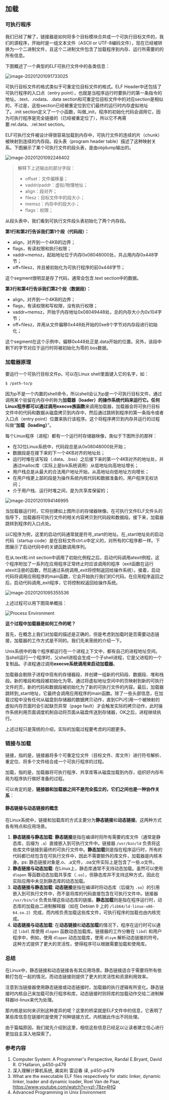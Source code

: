 ## 加载

### 可执行程序

我们已经了解了，链接器是如何将多个目标模块合并成一个可执行目标文件的，我们的源程序，开始时是一组文本文件（ASCII or UTF-8编码文件），现在已经被转换为一个二进制文件，且这个二进制文件包含了加载程序到内存、运行所需要的的所有信息。

下图概述了一个典型的ELF可执行文件中的各类信息：

![image-20201201091733025](assets/image-20201201091733025.png)

可执行目标文件的格式类似于可重定位目标文件的格式。ELF Header中还包括了可执行程序的入口点（entry point），也就是当程序运行时要执行的第一条指令的地址。.text、.rodata、.data section和可重定位目标文件中的对应section是相似的，不过是，这些section已经被重定位到它们最终的运行时内存虚拟地址了。.init section定义了一个小函数，叫做_init，程序的初始化代码会调用它，因为可执行程序是完全链接的（已经被重定位了），所以它不再需要.rel.data、.rel.text section。

ELF可执行文件被设计得很容易加载到内存中，可执行文件的连续的片（chunk）被映射到连续的内存段。段头表（program header table）描述了这种映射关系。下图展示了某个可执行文件的段头表，是由objdump输出的。

![image-20201201092246402](assets/image-20201201092246402.png)

> 解释下上述输出的部分字段：
>
> - offset：文件偏移量；
> - vaddr/paddr：虚拟/物理地址；
> - align：段对齐；
> - filesz：目标文件中的段大小；
> - memsz：内存中的段大小；
> - flags：权限；

从段头表中，我们看到可执行文件段头表初始化了两个内存段。

**第1行和第2行告诉我们第1个段（代码段）：**

- align，对齐到一个4KB的边界；
- flags，有读权限和执行权限；
- vaddr+memsz，起始地址位于内存0x08048000处，共占用内存0x448字节；
- off+filesz，并且被初始化为可执行程序的前0x448字节；

这个segment很明显是存了代码，通常会包含.text section中的数据。

**第3行和第4行告诉我们第2个段（数据段）：**

- align，对齐到一个4KB的边界；
- flags，有读权限和写权限，没有执行权限；
- vaddr+memsz，开始于内存地址0x08049448处，总的内存大小为0x104字节；
- off+filesz，并用从文件偏移0x448处开始的0xe8个字节对内存段进行初始化；

这个segment在这个示例中，偏移0x448处正是.data开始的位置。另外，该段中剩下的字节对应于运行时将被初始化为零的.bss数据。

### 加载器原理

要运行一个可执行目标文件p，可以在Linux shell里面键入它的名字，如：

```bash
$ /path-to/p
```

因为p不是一个内置的shell命令，所以shell会认为p是一个可执行目标文件，通过调用某个驻留在内存中的称为**加载器（loader）**的操作系统代码来运行它。任何Linux程序都可以通过调用**execve族函数**来调用加载器，加载器会将可执行目标文件中的代码和数据从磁盘拷贝到内存中，然后通过跳转到程序的第一条指令或者入口点（entry point）位置来执行该程序。这个将程序拷贝到内存并运行的过程叫做“**加载（loading）**”。

每个Linux程序（进程）都有一个运行时存储器映像，类似于下图所示的那样：

- 在32位Linux系统中，代码段总是从0x08048000处开始；
- 数据段是在接下来的下一个4KB对齐的地址处；
- 运行时堆在读写段（.data、.bss）之后接下来的第一个4KB对齐的地址处，并通过malloc库（实际上是brk系统调用）从低地址向高地址增长；
- 用户栈总是从最大的合法用户地址开始，从高地址向低地址方向增长；
- 在用户栈更上部的段是为操作系统内核代码和数据准备的，用户程序无权访问；
- 介于用户栈、运行时堆之间，是为共享库保留的；

![image-20201201094146995](assets/image-20201201094146995.png)

当加载器运行时，它将创建如上图所示的存储器映像。在可执行文件ELF文件头的指导下，加载器将可执行文件的相关内容拷贝到代码段和数据段。接下来，加载器跳转到程序的入口点处。

以C程序为例，这里的启动代码通常就是符号_start的地址。在\_start地址处的启动代码（startup code）是在目标文件ctrl.o中定义的，对所有的C程序都一样。下图展示了启动代码中的关键函数调用序列。

在从.text和.init section中调用了初始化例程之后，启动代码调用atexit例程，这个程序附加了一系列在应用程序正常终止时应该调用的程序（exit函数在运行atexit注册的函数，然后通过系统调用\_exit将控制返回给操作系统）。接着，启动代码将调用应用程序的main函数，它会开始执行我们的C代码。在应用程序返回之后，启动代码调用\_exit程序，它将控制权返回给操作系统。

![image-20201201095355536](assets/image-20201201095355536.png)

上述过程可以用下图简单概括：

![Process Environment](assets/fig7_2.gif)

**这个过程中加载器是如何工作的呢？**

首先，在概念上我们对加载的描述是正确的，但是考虑到加载时是否需要动态链接，加载器的工作方式是不同的。我们先来笼统的介绍一下。

Unix系统中的每个程序都运行在一个进程上下文中，都有自己的进程地址空间。当shell运行一个程序时，父shell进程会生成一个子shell进程，它是父进程的一个复制品。子进程通过调用**execve系统调用来启动加载器**。

加载器会剔除子进程中现有的存储器段，并创建一组新的代码段、数据段、堆和栈段。新的堆段和栈段被初始化为零。通过将虚拟地址空间中的页映射到新的可执行文件的页，新的代码和数据段被初始化为了新的可执行文件的内容。最后，加载器跳转到_start地址，它最终会调用应用程序的main函数。除了一些头部信息，在加载过程中没有任何从磁盘到存储器的数据拷贝动作，直到CPU引用一个被映射的虚拟内存页面时会引起缺页异常（page fault）才会触发实际的拷贝动作，此时操作系统利用页面调度机制自动将页面从磁盘传送到存储器，OK之后，进程继续执行。

上述过程只是笼统的介绍，实际的加载过程要考虑的问题更多。

### 链接与加载

链接，指的是，链接器将多个可重定位文件（目标文件、库文件）进行符号解析、重定位、将多个文件结合成一个可执行程序的过程。

加载，指的是，加载器将可执行程序、共享库等从磁盘加载到内存，组织好内存布局为程序执行做好准备的过程。

可以肯定的是，**链接器和加载器之间不是完全孤立的，它们之间也是一种协作关系**：

#### 静态链接与动态链接的概念

在Linux系统中，链接和加载库的方式主要分为**静态链接**和**动态链接**。这两种方式各有特点和应用场景。

1. **静态链接与静态加载**: **静态链接**是指在编译时将所有需要的库文件（通常是静态库，后缀为 `.a`）直接嵌入到可执行文件中。链接器 `/usr/bin/ld` 负责将这些库文件链接到最终的可执行文件中。**静态加载**则是指在程序运行时，所有的代码都已经包含在可执行文件中，因此不需要额外的库文件，加载器是内核本身。ps: 静态链接对象是.o、.a文件，.oa文件实际上是包含了一些.o文件。
2. **静态链接与动态加载**: 在Linux上，静态库通常不支持动态加载。虽然可以使用 `dlopen` 等函数动态加载共享库（`.so`），但静态库并不支持这种方式，因此在实际应用中未见到静态库的动态加载。
3. **动态链接与静态加载**: **动态链接**是指在编译时将动态库（后缀为 `.so`）的引用嵌入到可执行文件中，而不是将库的代码直接包含在可执行文件中。链接器 `/usr/bin/ld` 负责处理这些动态库的链接。**静态加载**则是指在程序运行时，动态库的加载由二进制解释器（如在 Debian 9 上的 `/lib64/ld-linux-x86-64.so.2`）完成，而内核负责加载这些库文件，可执行程序的加载也由内核完成。
4. **动态链接与动态加载**: 在**动态链接**和**动态加载**的情况下，程序在运行时可以通过 `libdl` 库使用 `dlopen` 函数动态加载库。链接器的工作分散在 `libdl` 和用户程序中，例如，使用 `dlopen` 动态加载库，使用 `dlsym` 解析动态链接的符号。这种方式提供了更大的灵活性，使得程序可以根据需要加载和使用库。

### 总结

在Linux中，静态链接和动态链接各有其应用场景。静态链接适合于需要将所有依赖打包在一起的情况，而动态链接则提供了更大的灵活性和资源利用效率。

注意到当链接器使用静态链接或动态链接时，加载器的执行逻辑有所变化。静态链接时内核自己来加载可执行程序和库，动态链接时则将库的加载动作交给二进制解释器ld-linux来代为处理。

那内核是如何来识别这种差异的呢？这里的桥梁就是ELF文件中的信息，它表明了某些库信息在链接时是使用了何种链接方式，内核据此作出不同处理。

由于篇幅原因，我们就先介绍到这里，相信这些信息已经足以让读者建立信心进行更加自主深入地探索了。

### 参考内容

1. Computer System: A Programmer's Perspective, Randal E.Bryant, David R. O'Hallaron, p450-p479
2. 深入理解计算机系统, 龚奕利 雷迎春 译, p450-p479
3. What are the executable ELF files respectively for static linker, dynamic linker, loader and dynamic loader, Roel Van de Paar, https://www.youtube.com/watch?v=yzI-78zy4HQ
4. Advanced Programming in Unix Environment
